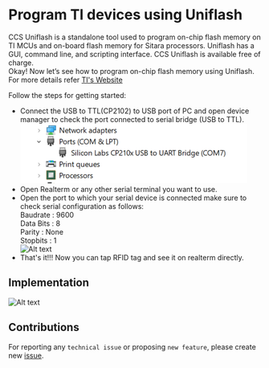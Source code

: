 # Program TI devices using Uniflash
CCS Uniflash is a standalone tool used to program on-chip flash memory on TI MCUs and on-board flash memory for Sitara processors. Uniflash has a GUI, command line, and scripting interface. CCS Uniflash is available free of charge.<br>
Okay! Now let’s see how to program on-chip flash memory using Uniflash.<br>
For more details refer [TI's Website](https://www.ti.com/tool/UNIFLASH)

Follow the steps for getting started:
* Connect the USB to TTL(CP2102) to USB port of PC and open device manager to check the port connected to serial bridge (USB to TTL).<br>
![Alt text](Images/deviceManager.png?raw=true "Title")
* Open Realterm or any other serial terminal you want to use.
* Open the port to which your serial device is connected make sure to check serial configuration as follows:<br>
    Baudrate : 9600<br>
    Data Bits : 8<br>
    Parity : None<br>
    Stopbits : 1<br> 
![Alt text](Images/serialConfig.PNG?raw=true "Title")
* That's it!!! Now you can tap RFID tag and see it on realterm directly.
## Implementation
![Alt text](Images/RFID.png?raw=true "Title")
## Contributions
For reporting any ```technical issue``` or proposing ```new feature```, please create new [issue](https://docs.github.com/en/issues/tracking-your-work-with-issues/creating-an-issue).



